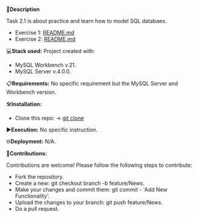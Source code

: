 📄**Description**

Task 2.1 is about practice and learn how to model SQL databaes.

- Exercise 1: [README.md](https://github.com/isaac-diez/mysql-estructura/tree/master/Culdampolla)
- Exercise 2: [README.md](https://github.com/isaac-diez/mysql-estructura/tree/master/Pizzeria)

💻**Stack used:**
Project created with:
- MySQL Workbench v.21.
- MySQL Server v.4.0.0.

📋**Requirements:**
No specific requirement but the MySQL Server and Workbench version.

🛠️**Installation:**
- Clone this repo: -> [git clone](https://github.com/isaac-diez/mysql-estructura.git)

▶️**Execution:** No specific instruction.

🌐**Deployment:** N/A.

🤝**Contributions:**

Contributions are welcome! Please follow the following steps to contribute:

- Fork the repository.
- Create a new: git checkout branch -b feature/News.
- Make your changes and commit them: git commit - 'Add New Functionality'.
- Upload the changes to your branch: git push feature/News.
- Do a pull request.
